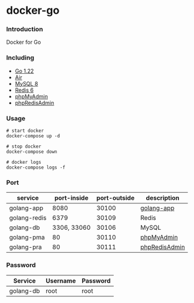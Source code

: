 # docker-go

### Introduction
Docker for Go

### Including
 - [Go 1.22](https://hub.docker.com/_/golang)
 - [Air](https://github.com/cosmtrek/air)
 - [MySQL 8](https://hub.docker.com/_/mysql)
 - [Redis 6](https://hub.docker.com/_/redis)
 - [phpMyAdmin](https://hub.docker.com/r/phpmyadmin/phpmyadmin)
 - [phpRedisAdmin](https://hub.docker.com/r/erikdubbelboer/phpredisadmin)

### Usage

```shell
# start docker
docker-compose up -d

# stop docker
docker-compose down

# docker logs
docker-compose logs -f
```

### Port
| service  | port-inside | port-outside  | description |
|---|---|---|---|
| golang-app  | 8080 | 30100 | [golang-app](http://localhost:30100) |
| golang-redis | 6379 | 30109 | Redis |
| golang-db | 3306, 33060 | 30106 | MySQL |
| golang-pma | 80 | 30110 | [phpMyAdmin](http://localhost:30110) |
| golang-pra | 80 | 30111 | [phpRedisAdmin](http://localhost:30111) |

### Password
| Service  | Username | Password  |
|---|---|---|
| golang-db | root | root |
